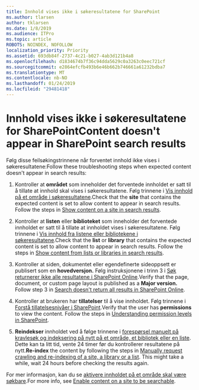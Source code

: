 ```yaml
---
title: Innhold vises ikke i søkeresultatene for SharePoint
ms.author: tlarsen
author: tklarsen
ms.date: 1/8/2019
ms.audience: ITPro
ms.topic: article
ROBOTS: NOINDEX, NOFOLLOW
localization_priority: Priority
ms.assetid: 693db84f-2737-4c21-b027-4ab3d121b4a8
ms.openlocfilehash: d1834674b7f36c94dda5629c0a3263c0eec721cf
ms.sourcegitcommit: e2864efcfb493b6e46b662b746661a61232bdba7
ms.translationtype: MT
ms.contentlocale: nb-NO
ms.lasthandoff: 01/24/2019
ms.locfileid: "29481418"
---
```

# <a name="content-doesnt-appear-in-sharepoint-search-results"></a><span data-ttu-id="bdb79-102">Innhold vises ikke i søkeresultatene for SharePoint</span><span class="sxs-lookup"><span data-stu-id="bdb79-102">Content doesn't appear in SharePoint search results</span></span>

<span data-ttu-id="bdb79-103">Følg disse feilsøkingstrinnene når forventet innhold ikke vises i søkeresultatene:</span><span class="sxs-lookup"><span data-stu-id="bdb79-103">Follow these troubleshooting steps when expected content doesn't appear in search results:</span></span>
  
1. <span data-ttu-id="bdb79-p101">Kontroller at **området** som inneholder det forventede innholdet er satt til å tillate at innhold skal vises i søkeresultatene. Følg trinnene i [Vis innhold på et område i søkeresultatene](https://docs.microsoft.com/en-us/sharepoint/make-site-content-searchable#show-content-on-a-site-in-search-results).</span><span class="sxs-lookup"><span data-stu-id="bdb79-p101">Check that the **site** that contains the expected content is set to allow content to appear in search results. Follow the steps in [Show content on a site in search results](https://docs.microsoft.com/en-us/sharepoint/make-site-content-searchable#show-content-on-a-site-in-search-results).</span></span>
    
2. <span data-ttu-id="bdb79-p102">Kontroller at **listen** eller **biblioteket** som inneholder det forventede innholdet er satt til å tillate at innholdet vises i søkeresultatene. Følg trinnene i [Vis innhold fra listene eller bibliotekene i søkeresultatene](https://docs.microsoft.com/en-us/sharepoint/make-site-content-searchable#show-content-from-lists-or-libraries-in-search-results).</span><span class="sxs-lookup"><span data-stu-id="bdb79-p102">Check that the **list** or **library** that contains the expected content is set to allow content to appear in search results. Follow the steps in [Show content from lists or libraries in search results](https://docs.microsoft.com/en-us/sharepoint/make-site-content-searchable#show-content-from-lists-or-libraries-in-search-results).</span></span> 
    
3. <span data-ttu-id="bdb79-p103">Kontroller at siden, dokumentet eller egendefinerte sideoppsett er publisert som en **hovedversjon.** Følg instruksjonene i trinn 3 i [Søk returnerer ikke alle resultatene i SharePoint Online](https://go.microsoft.com/fwlink/?linkid=874525).</span><span class="sxs-lookup"><span data-stu-id="bdb79-p103">Verify that the page, document, or custom page layout is published as a **Major version.** Follow step 3 in [Search doesn't return all results in SharePoint Online](https://go.microsoft.com/fwlink/?linkid=874525).</span></span>
    
4. <span data-ttu-id="bdb79-p104">Kontroller at brukeren har **tillatelser** til å vise innholdet. Følg trinnene i [Forstå tillatelsesnivåer i SharePoint](https://go.microsoft.com/fwlink/?linkid=867071).</span><span class="sxs-lookup"><span data-stu-id="bdb79-p104">Verify that the user has **permissions** to view the content. Follow the steps in [Understanding permission levels in SharePoint](https://go.microsoft.com/fwlink/?linkid=867071).</span></span>
    
5. <span data-ttu-id="bdb79-p105">**Reindekser** innholdet ved å følge trinnene i [forespørsel manuelt på kravlesøk og indeksering på nytt på et område, et bibliotek eller en liste](https://docs.microsoft.com/en-us/sharepoint/crawl-site-content). Dette kan ta litt tid, vente 24 timer før du kontrollerer resultatene på nytt.</span><span class="sxs-lookup"><span data-stu-id="bdb79-p105">**Re-index** the content by following the steps in [Manually request crawling and re-indexing of a site, a library or a list](https://docs.microsoft.com/en-us/sharepoint/crawl-site-content). This might take a while, wait 24 hours before checking the results again.</span></span>
    
<span data-ttu-id="bdb79-114">For mer informasjon, kan du se [aktivere innholdet på et område skal være søkbare](https://docs.microsoft.com/en-us/sharepoint/make-site-content-searchable).</span><span class="sxs-lookup"><span data-stu-id="bdb79-114">For more info, see [Enable content on a site to be searchable](https://docs.microsoft.com/en-us/sharepoint/make-site-content-searchable).</span></span> 
  

